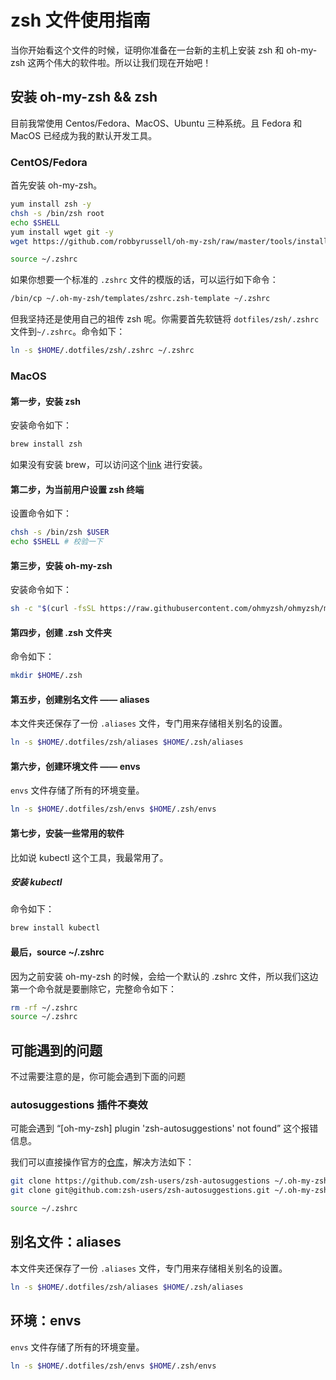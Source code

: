 # zsh 文件使用指南

当你开始看这个文件的时候，证明你准备在一台新的主机上安装 zsh 和 oh-my-zsh 这两个伟大的软件啦。所以让我们现在开始吧！

## 安装 oh-my-zsh && zsh

目前我常使用 Centos/Fedora、MacOS、Ubuntu 三种系统。且 Fedora 和 MacOS 已经成为我的默认开发工具。

### CentOS/Fedora

首先安装 oh-my-zsh。

```bash
yum install zsh -y
chsh -s /bin/zsh root
echo $SHELL
yum install wget git -y
wget https://github.com/robbyrussell/oh-my-zsh/raw/master/tools/install.sh -O - | zsh

source ~/.zshrc
```

如果你想要一个标准的 `.zshrc` 文件的模版的话，可以运行如下命令：

```bash
/bin/cp ~/.oh-my-zsh/templates/zshrc.zsh-template ~/.zshrc
```

但我坚持还是使用自己的祖传 zsh 呢。你需要首先软链将 `dotfiles/zsh/.zshrc` 文件到`~/.zshrc`。命令如下：

```bash
ln -s $HOME/.dotfiles/zsh/.zshrc ~/.zshrc
```

### MacOS

#### 第一步，安装 zsh

安装命令如下：

```sh
brew install zsh
```

如果没有安装 brew，可以访问这个[link](https://docs.brew.sh/Installation#:~:text=homebrew%2Dcore%20here-,/bin/bash%20%2Dc%20%22%24(curl%20%2DfsSL%20https%3A//raw.githubusercontent.com/Homebrew/install/master/install.sh)%22,-The%20default%20Git) 进行安装。

#### 第二步，为当前用户设置 zsh 终端

设置命令如下：

```sh
chsh -s /bin/zsh $USER
echo $SHELL # 校验一下
```

#### 第三步，安装 oh-my-zsh

安装命令如下：

```sh
sh -c "$(curl -fsSL https://raw.githubusercontent.com/ohmyzsh/ohmyzsh/master/tools/install.sh)"
```

#### 第四步，创建 .zsh 文件夹

命令如下：

```sh
mkdir $HOME/.zsh
```

#### 第五步，创建别名文件 —— aliases

本文件夹还保存了一份 `.aliases` 文件，专门用来存储相关别名的设置。

```sh
ln -s $HOME/.dotfiles/zsh/aliases $HOME/.zsh/aliases
```

#### 第六步，创建环境文件 —— envs

`envs` 文件存储了所有的环境变量。

```sh
ln -s $HOME/.dotfiles/zsh/envs $HOME/.zsh/envs
```

#### 第七步，安装一些常用的软件

比如说 kubectl 这个工具，我最常用了。

##### 安装 kubectl

命令如下：

```sh
brew install kubectl
```

#### 最后，source ~/.zshrc

因为之前安装 oh-my-zsh 的时候，会给一个默认的 .zshrc 文件，所以我们这边第一个命令就是要删除它，完整命令如下：

```sh
rm -rf ~/.zshrc
source ~/.zshrc
```

## 可能遇到的问题

不过需要注意的是，你可能会遇到下面的问题

### autosuggestions 插件不奏效

可能会遇到 “[oh-my-zsh] plugin 'zsh-autosuggestions' not found” 这个报错信息。

我们可以直接操作官方的[仓库](https://github.com/zsh-users/zsh-autosuggestions)，解决方法如下：

```bash
git clone https://github.com/zsh-users/zsh-autosuggestions ~/.oh-my-zsh/custom/plugins/zsh-autosuggestions
git clone git@github.com:zsh-users/zsh-autosuggestions.git ~/.oh-my-zsh/custom/plugins/zsh-autosuggestions

source ~/.zshrc
```

## 别名文件：aliases

本文件夹还保存了一份 `.aliases` 文件，专门用来存储相关别名的设置。

```sh
ln -s $HOME/.dotfiles/zsh/aliases $HOME/.zsh/aliases
```

## 环境：envs

`envs` 文件存储了所有的环境变量。

```sh
ln -s $HOME/.dotfiles/zsh/envs $HOME/.zsh/envs
```
